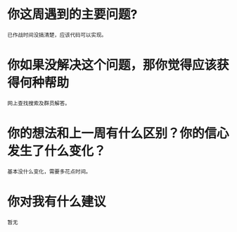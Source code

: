 # 你这周遇到的主要问题?
    已作战时间没搞清楚，应该代码可以实现。
# 你如果没解决这个问题，那你觉得应该获得何种帮助
    网上查找搜索及群员解答。
# 你的想法和上一周有什么区别？你的信心发生了什么变化？
    基本没什么变化，需要多花点时间。
# 你对我有什么建议
    暂无
